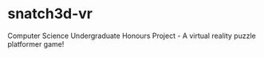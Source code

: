 # snatch3d-vr
Computer Science Undergraduate Honours Project - A virtual reality puzzle platformer game!
